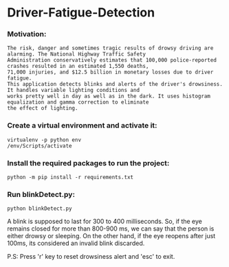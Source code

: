 # Driver-Fatigue-Detection

### Motivation:
	The risk, danger and sometimes tragic results of drowsy driving are alarming. The National Highway Traffic Safety 
	Administration conservatively estimates that 100,000 police-reported crashes resulted in an estimated 1,550 deaths,
	71,000 injuries, and $12.5 billion in monetary losses due to driver fatigue.
	This application detects blinks and alerts of the driver's drowsiness. It handles variable lighting conditions and 
	works pretty well in day as well as in the dark. It uses histogram equalization and gamma correction to eliminate 
	the effect of lighting.

### Create a virtual environment and activate it:
	virtualenv -p python env
	/env/Scripts/activate

### Install the required packages to run the project:
	python -m pip install -r requirements.txt

### Run blinkDetect.py:
	python blinkDetect.py


A blink is supposed to last for 300 to 400 milliseconds. So, if the eye remains closed for more than 800-900 ms, we can say that
the person is either drowsy or sleeping. On the other hand, if the eye reopens after just 100ms, its considered an invalid blink 
discarded.

P.S: Press 'r' key to reset drowsiness alert and 'esc' to exit.
